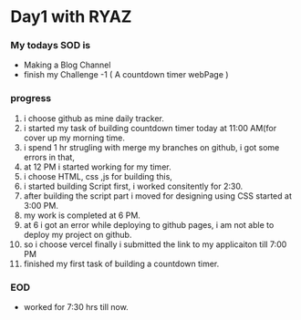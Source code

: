 # Day1 with RYAZ
### My todays SOD is 
* Making a Blog Channel
* finish my Challenge -1 ( A countdown timer webPage )

### progress 
1. i choose github as mine daily tracker.
2. i started my task of building countdown timer today at 11:00 AM(for cover up my morning time.
3. i spend 1 hr strugling with merge my branches on github, i got some errors in that,
4. at 12 PM i started working for my timer.
5. i choose HTML, css ,js for building this,
6. i started building Script first, i worked consitently for 2:30.
7. after building the script part i moved for designing using CSS started at 3:00 PM.
9. my work is completed at 6 PM.
10. at 6 i got an error while deploying to github pages, i am not able to deploy my project on github.
11. so i choose vercel finally i submitted the link to my applicaiton till 7:00 PM
12. finished my first task of building a countdown timer.

### EOD
* worked for 7:30 hrs till now.
